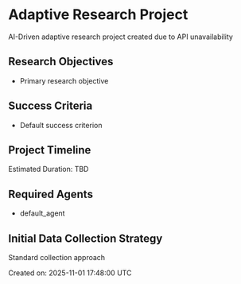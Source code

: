 # Adaptive Research Project

AI-Driven adaptive research project created due to API unavailability

## Research Objectives
- Primary research objective

## Success Criteria
- Default success criterion

## Project Timeline
Estimated Duration: TBD

## Required Agents
- default_agent

## Initial Data Collection Strategy
Standard collection approach

Created on: 2025-11-01 17:48:00 UTC
